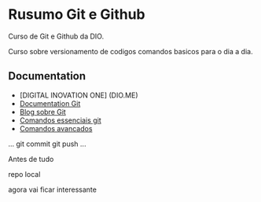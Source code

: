 # Rusumo Git e Github

Curso de Git e Github da DIO.

Curso sobre versionamento de codigos comandos basicos para o dia a dia.

## Documentation

- [DIGITAL INOVATION ONE] (DIO.ME)
- [Documentation Git](http://Github.com)
- [Blog sobre Git](http://Github.com)
- [Comandos essenciais git](comandos.com)
- [Comandos avancados](comandos.com)

...
 git commit
 git push
...

Antes de tudo

repo local

agora vai ficar interessante